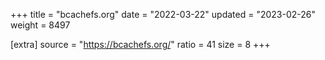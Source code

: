 +++
title = "bcachefs.org"
date = "2022-03-22"
updated = "2023-02-26"
weight = 8497

[extra]
source = "https://bcachefs.org/"
ratio = 41
size = 8
+++
